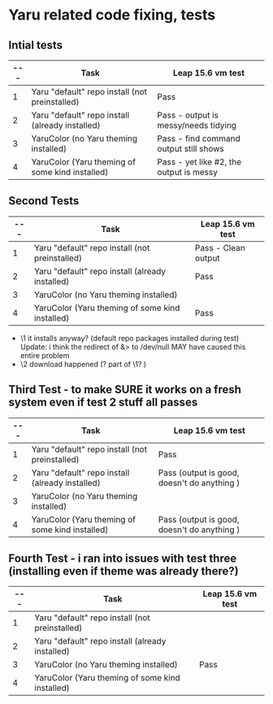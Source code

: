 # Yaru related code fixing, tests

## Intial tests
| --- | Task                                            | Leap 15.6 vm test                       |
| --- | ----------------------------------------------- | --------------------------------------- |
| 1   | Yaru "default" repo install (not preinstalled)  | Pass                                    |
| 2   | Yaru "default" repo install (already installed) | Pass - output is messy/needs tidying    |
| 3   | YaruColor (no Yaru theming installed)           | Pass - find command output still shows  |
| 4   | YaruColor (Yaru theming of some kind installed) | Pass - yet like #2, the output is messy |

## Second Tests

| --- | Task                                            | Leap 15.6 vm test   |
| --- | ----------------------------------------------- | ------------------- |
| 1   | Yaru "default" repo install (not preinstalled)  | Pass - Clean output |
| 2   | Yaru "default" repo install (already installed) | Pass                |
| 3   | YaruColor (no Yaru theming installed)           |                     |
| 4   | YaruColor (Yaru theming of some kind installed) | Pass                |

- \1  it installs anyway? (default repo packages installed during test)  Update: i think the redirect of &> to /dev/null MAY have caused this entire problem
- \2  download happened (? part of \1? )

## Third Test - to make SURE it works on a fresh system even if test 2 stuff all passes

| --- | Task                                            | Leap 15.6 vm test                           |
| --- | ----------------------------------------------- | ------------------------------------------- |
| 1   | Yaru "default" repo install (not preinstalled)  | Pass                                        |
| 2   | Yaru "default" repo install (already installed) | Pass (output is good, doesn't do anything ) |
| 3   | YaruColor (no Yaru theming installed)           |                                             |
| 4   | YaruColor (Yaru theming of some kind installed) | Pass (output is good, doesn't do anything ) |

## Fourth Test - i ran into issues with test three (installing even if theme was already there?)

| --- | Task                                            | Leap 15.6 vm test |
| --- | ----------------------------------------------- | ----------------- |
| 1   | Yaru "default" repo install (not preinstalled)  |                   |
| 2   | Yaru "default" repo install (already installed) |                   |
| 3   | YaruColor (no Yaru theming installed)           |   Pass                |
| 4   | YaruColor (Yaru theming of some kind installed) |                   |

